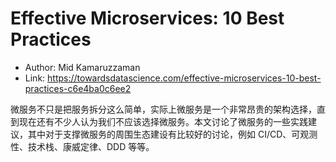 # Effective Microservices: 10 Best Practices

* Author: Mid Kamaruzzaman
* Link: https://towardsdatascience.com/effective-microservices-10-best-practices-c6e4ba0c6ee2

微服务不只是把服务拆分这么简单，实际上微服务是一个非常昂贵的架构选择，直到现在还有不少人认为我们不应该选择微服务。本文讨论了微服务的一些实践建议，其中对于支撑微服务的周围生态建设有比较好的讨论，例如 CI/CD、可观测性、技术栈、康威定律、DDD 等等。
